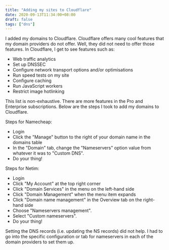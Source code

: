 ```yaml
---
title: "Adding my sites to Cloudflare"
date: 2020-09-13T11:34:00+08:00
draft: false
tags: ["dns"]
---
```

I added my domains to Cloudflare. Cloudflare offers many cool features that my domain providers do not offer. Well, they did not need to offer those features. In Cloudflare, I get to see features such as:

- Web traffic analytics
- Set up DNSSEC
- Configure network transport options and/or optimisations
- Run speed tests on my site
- Configure caching
- Run JavaScript workers
- Restrict image hotlinking

This list is non-exhaustive. There are more features in the Pro and Enterprise subscriptions. Below are the steps I took to add my domains to Cloudflare.

Steps for Namecheap:

- Login
- Click the "Manage" button to the right of your domain name in the domains table
- In the "Domain" tab, change the "Nameservers" option value from whatever it was to "Custom DNS".
- Do your thing!

Steps for Netim:

- Login
- Click "My Account" at the top right corner
- Click "Domain Services" in the menu on the left-hand side
- Click "Domain Management" when the menu item expands
- Click "Domain name management" in the Overview tab on the right-hand side
- Choose "Nameservers management".
- Select "Custom nameservers".
- Do your thing!

Setting the DNS records (i.e. updating the NS records) did not help. I had to go into the specific configuration or tab for nameservers in each of the domain providers to set them up.
